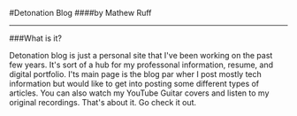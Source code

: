 #Detonation Blog
####by Mathew Ruff

<hr>

###What is it?

Detonation blog is just a personal site that I've been working on the past few years. It's sort of a hub for my professonal information, resume, and digital portfolio. I'ts main page is the blog par wher I post mostly tech information but would like to get into posting some different types of articles. You can also watch my YouTube Guitar covers and listen to my original recordings. That's about it. Go check it out. 

